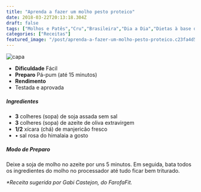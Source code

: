 ```yaml
---
title: "Aprenda a fazer um molho pesto proteico"
date: 2018-03-22T20:13:18.304Z
draft: false
tags: ["Molhos e Patês","Cru","Brasileira","Dia a Dia","Dietas à base de proteínas"]
categories: ["Receitas"]
featured_image: "/post/aprenda-a-fazer-um-molho-pesto-proteico.c23fa4d5.jpeg"
---
```


![capa](/post/aprenda-a-fazer-um-molho-pesto-proteico.c23fa4d5.jpeg)

*   **Dificuldade** Fácil
*   **Preparo** Pá-pum (até 15 minutos)
*   **Rendimento**
*   Testada e aprovada
    

##### Ingredientes

*   **3** colheres (sopa) de soja assada sem sal
*   **3** colheres (sopa) de azeite de oliva extravirgem
*   **1/2** xícara (chá) de manjericão fresco
*   • sal rosa do himalaia a gosto

##### Modo de Preparo

Deixe a soja de molho no azeite por uns 5 minutos. Em seguida, bata todos os ingredientes do molho no processador até tudo ficar bem triturado.

_*Receita sugerida por Gabi Castejon, do FarofaFit._
